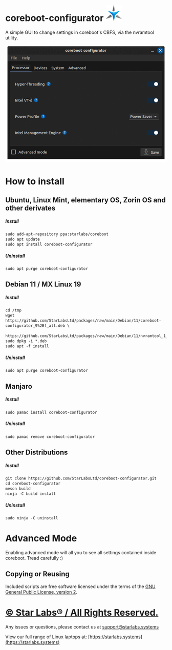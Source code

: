 # coreboot-configurator ![alt text](images/StarLabs_Logo.png "Star Labs Systems")

A simple GUI to change settings in coreboot's CBFS, via the nvramtool utility.

![coreboot-configurator](images/coreboot-configurator.gif)
# How to install
## Ubuntu, Linux Mint, elementary OS, Zorin OS and other derivates
##### Install
```
sudo add-apt-repository ppa:starlabs/coreboot
sudo apt update
sudo apt install coreboot-configurator
```
##### Uninstall
```
sudo apt purge coreboot-configurator
```

## Debian 11 / MX Linux 19
##### Install
```
cd /tmp
wget https://github.com/StarLabsLtd/packages/raw/main/Debian/11/coreboot-configurator_9%2Bf_all.deb \
	https://github.com/StarLabsLtd/packages/raw/main/Debian/11/nvramtool_1_all.deb
sudo dpkg -i *.deb
sudo apt -f install
```

##### Uninstall
```
sudo apt purge coreboot-configurator
```

## Manjaro
##### Install
```
sudo pamac install coreboot-configurator
```
##### Uninstall
```
sudo pamac remove coreboot-configurator
```

## Other Distributions
##### Install
```
git clone https://github.com/StarLabsLtd/coreboot-configurator.git
cd coreboot-configurator
meson build
ninja -C build install
```
##### Uninstall
```
sudo ninja -C uninstall
```

# Advanced Mode
Enabling advanced mode will all you to see all settings contained inside coreboot. Tread carefully :)

## Copying or Reusing
Included scripts are free software licensed under the terms of the [GNU General Public License, version 2](https://www.gnu.org/licenses/gpl-2.0.txt).

# [© Star Labs® / All Rights Reserved.](https://starlabs.systems)
Any issues or questions, please contact us at [support@starlabs.systems](mailto:supportstarlabs.systems)

View our full range of Linux laptops at: [https://starlabs.systems](https://starlabs.systems)
